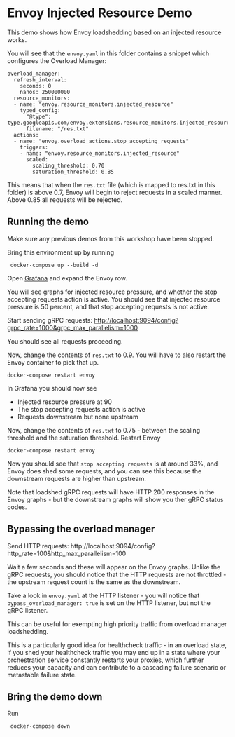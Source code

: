 # Envoy Injected Resource Demo

This demo shows how Envoy loadshedding based on an injected resource works.

You will see that the `envoy.yaml` in this folder contains a snippet which configures the Overload Manager:

```
overload_manager:
  refresh_interval:
    seconds: 0
    nanos: 250000000
  resource_monitors:
  - name: "envoy.resource_monitors.injected_resource"
    typed_config:
      "@type": type.googleapis.com/envoy.extensions.resource_monitors.injected_resource.v3.InjectedResourceConfig
      filename: "/res.txt"
  actions:
  - name: "envoy.overload_actions.stop_accepting_requests"
    triggers:
    - name: "envoy.resource_monitors.injected_resource"
      scaled:
        scaling_threshold: 0.70
        saturation_threshold: 0.85
```

This means that when the `res.txt` file (which is mapped to res.txt in this folder) is above 0.7, Envoy will
begin to reject requests in a scaled manner. Above 0.85 all requests will be rejected.

## Running the demo

Make sure any previous demos from this workshop have been stopped.

Bring this environment up by running 
```
 docker-compose up --build -d
```

Open [Grafana](http://localhost:3000/d/workshop/load-management-workshop?orgId=1&refresh=5s) and expand the Envoy row.

You will see graphs for injected resource pressure, and whether the stop accepting requests action is active.
You should see that injected resource pressure is 50 percent, and that stop accepting requests is not active.

Start sending gRPC requests:
[http://localhost:9094/config?grpc_rate=1000&grpc_max_parallelism=1000](http://localhost:9094/config?grpc_rate=1000&grpc_max_parallelism=1000)

You should see all requests proceeding.

Now, change the contents of `res.txt` to 0.9.
You will have to also restart the Envoy container to pick that up.

```
docker-compose restart envoy
```

In Grafana you should now see 
 * Injected resource pressure at 90
 * The stop accepting requests action is active
 * Requests downstream but none upstream

Now, change the contents of `res.txt` to 0.75 - between the scaling threshold and the saturation threshold.
Restart Envoy

```
docker-compose restart envoy
```

Now you should see that `stop accepting requests` is at around 33%, and Envoy does shed some requests, and you can see this because the downstream requests are higher than upstream.

Note that loadshed gRPC requests will have HTTP 200 responses in the Envoy graphs - but the downstream graphs will show you ther gRPC status codes.

## Bypassing the overload manager

Send HTTP requests: http://localhost:9094/config?http_rate=100&http_max_parallelism=100

Wait a few seconds and these will appear on the Envoy graphs.
Unlike the gRPC requests, you should notice that the HTTP requests are not throttled - the upstream request count is the same as the downstream.

Take a look in `envoy.yaml` at the HTTP listener - you will notice that `bypass_overload_manager: true` is set on 
the HTTP listener, but not the gRPC listener.

This can be useful for exempting high priority traffic from overload manager loadshedding.

This is a particularly good idea for healthcheck traffic - in an overload state, if you shed your healthcheck 
traffic you may end up in a state where your orchestration service constantly restarts your proxies, which
further reduces your capacity and can contribute to a cascading failure scenario or metastable failure state.

## Bring the demo down

Run 

```
 docker-compose down
```

